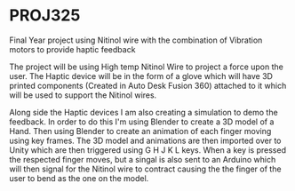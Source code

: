 # PROJ325
Final Year project using Nitinol wire with the combination of Vibration motors to provide haptic feedback


The project will be using High temp Nitinol Wire to project a force upon the user. The Haptic device will be in the form of a glove which will have 3D printed components (Created in Auto Desk Fusion 360) attached to it which will be used to support the Nitinol wires. 

Along side the Haptic devices I am also creating a simulation to demo the feedback. In order to do this I'm using Blender to create a 3D model of a Hand. Then using Blender to create an animation of each finger moving using key frames. The 3D model and animations are then imported over to Unity which are then triggered using G H J K L keys. When a key is pressed the respected finger moves, but a singal is also sent to an Arduino which will then signal for the Nitinol wire to contract causing the the finger of the user to bend as the one on the model. 
